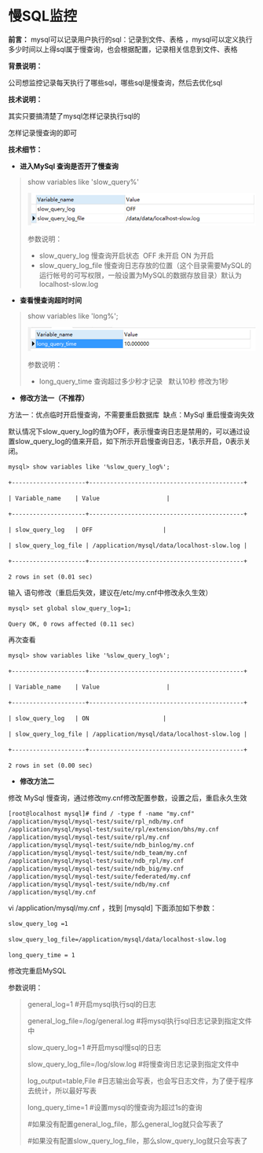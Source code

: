 # 慢SQL监控

**前言：** mysql可以记录用户执行的sql：记录到文件、表格 ，mysql可以定义执行多少时间以上得sql属于慢查询，也会根据配置，记录相关信息到文件、表格

**背景说明：**

公司想监控记录每天执行了哪些sql，哪些sql是慢查询，然后去优化sql

**技术说明：**

其实只要搞清楚了mysql怎样记录执行sql的

怎样记录慢查询的即可

**技术细节：**

* **进入MySql 查询是否开了慢查询**

> show variables like 'slow\_query%'
>
> ![](/assets/import-slowsql-01.png)
>
> 参数说明：
>
> * slow\_query\_log 慢查询开启状态  OFF 未开启 ON 为开启
> * slow\_query\_log\_file 慢查询日志存放的位置（这个目录需要MySQL的运行帐号的可写权限，一般设置为MySQL的数据存放目录）默认为localhost-slow.log



* **查看慢查询超时时间**

> show variables like 'long%';
>
> ![](/assets/import-showsql-02.png)
>
> 参数说明：
>
> * long\_query\_time 查询超过多少秒才记录   默认10秒 修改为1秒

* **修改方法一（不推荐）**

方法一：优点临时开启慢查询，不需要重启数据库  缺点：MySql 重启慢查询失效

默认情况下slow\_query\_log的值为OFF，表示慢查询日志是禁用的，可以通过设置slow\_query\_log的值来开启，如下所示开启慢查询日志，1表示开启，0表示关闭。

```
mysql> show variables like '%slow_query_log%';
 
+---------------------+--------------------------------------------+
 
| Variable_name    | Value                   |
 
+---------------------+--------------------------------------------+
 
| slow_query_log   | OFF                    |
 
| slow_query_log_file | /application/mysql/data/localhost-slow.log |
 
+---------------------+--------------------------------------------+
 
2 rows in set (0.01 sec)
```

输入 语句修改（重启后失效，建议在/etc/my.cnf中修改永久生效）

```
mysql> set global slow_query_log=1;
 
Query OK, 0 rows affected (0.11 sec)
```

再次查看

```
mysql> show variables like '%slow_query_log%';
 
+---------------------+--------------------------------------------+
 
| Variable_name    | Value                   |
 
+---------------------+--------------------------------------------+
 
| slow_query_log   | ON                     |
 
| slow_query_log_file | /application/mysql/data/localhost-slow.log |
 
+---------------------+--------------------------------------------+
 
2 rows in set (0.00 sec)
```

* **修改方法二**

修改 MySql 慢查询，通过修改my.cnf修改配置参数，设置之后，重启永久生效

```
[root@localhost mysql]# find / -type f -name "my.cnf"
/application/mysql/mysql-test/suite/rpl_ndb/my.cnf
/application/mysql/mysql-test/suite/rpl/extension/bhs/my.cnf
/application/mysql/mysql-test/suite/rpl/my.cnf
/application/mysql/mysql-test/suite/ndb_binlog/my.cnf
/application/mysql/mysql-test/suite/ndb_team/my.cnf
/application/mysql/mysql-test/suite/ndb_rpl/my.cnf
/application/mysql/mysql-test/suite/ndb_big/my.cnf
/application/mysql/mysql-test/suite/federated/my.cnf
/application/mysql/mysql-test/suite/ndb/my.cnf
/application/mysql/my.cnf
```

vi /application/mysql/my.cnf ，找到 \[mysqld\] 下面添加如下参数：

```
slow_query_log =1
 
slow_query_log_file=/application/mysql/data/localhost-slow.log
 
long_query_time = 1
```

修改完重启MySQL

参数说明：

> general\_log=1 \#开启mysql执行sql的日志
>
> general\_log\_file=/log/general.log \#将mysql执行sql日志记录到指定文件中
>
> slow\_query\_log=1 \#开启mysql慢sql的日志
>
> slow\_query\_log\_file=/log/slow.log \#将慢查询日志记录到指定文件中
>
> log\_output=table,File \#日志输出会写表，也会写日志文件，为了便于程序去统计，所以最好写表
>
> long\_query\_time=1 \#设置mysql的慢查询为超过1s的查询
>
> \#如果没有配置general\_log\_file，那么general\_log就只会写表了
>
> \#如果没有配置slow\_query\_log\_file，那么slow\_query\_log就只会写表了



